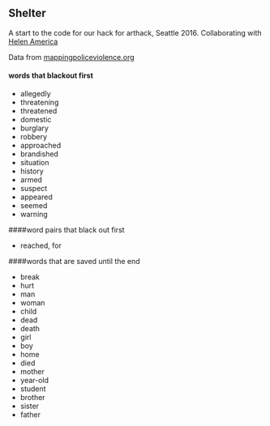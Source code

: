## Shelter
A start to the code for our hack for arthack, Seattle 2016.
Collaborating with [Helen America](http://www.strawberryghost.com/)

Data from [mappingpoliceviolence.org](http://mappingpoliceviolence.org/)

#### words that blackout first
* allegedly
* threatening
* threatened
* domestic
* burglary
* robbery
* approached
* brandished
* situation
* history
* armed
* suspect
* appeared
* seemed
* warning

####word pairs that black out first
* reached, for

####words that are saved until the end
* break
* hurt
* man
* woman
* child
* dead
* death
* girl
* boy
* home
* died
* mother
* year-old
* student
* brother
* sister
* father
